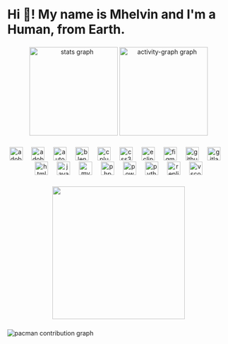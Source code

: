 <h1 align="left">Hi 👋! My name is Mhelvin and I'm a Human, from Earth.</h1>

###

<div align="center">
  <img src="https://github-readme-stats.vercel.app/api?username=Mhelvin-Naquila&hide_title=true&hide_rank=false&show_icons=true&include_all_commits=true&count_private=true&disable_animations=false&theme=dracula&locale=en&hide_border=false&custom_title=Statistics" height="200" alt="stats graph"  />
  <img src="https://github-readme-activity-graph.vercel.app/graph?username=Mhelvin-Naquila&theme=dracula&radius=30&hide_title=true&area=true&hide_border=false" height="200" alt="activity-graph graph"  />
</div>

###

<div align="center">
  <img src="https://skillicons.dev/icons?i=ps" height="30" alt="adobephotoshop logo"  />
  <img width="12" />
  <img src="https://skillicons.dev/icons?i=pr" height="30" alt="adobepremierepro logo"  />
  <img width="12" />
  <img src="https://skillicons.dev/icons?i=autocad" height="30" alt="autocad logo"  />
  <img width="12" />
  <img src="https://skillicons.dev/icons?i=blender" height="30" alt="blender logo"  />
  <img width="12" />
  <img src="https://skillicons.dev/icons?i=cpp" height="30" alt="cplusplus logo"  />
  <img width="12" />
  <img src="https://skillicons.dev/icons?i=css" height="30" alt="css3 logo"  />
  <img width="12" />
  <img src="https://skillicons.dev/icons?i=eclipse" height="30" alt="eclipseide logo"  />
  <img width="12" />
  <img src="https://skillicons.dev/icons?i=figma" height="30" alt="figma logo"  />
  <img width="12" />
  <img src="https://skillicons.dev/icons?i=github" height="30" alt="github logo"  />
  <img width="12" />
  <img src="https://skillicons.dev/icons?i=gitlab" height="30" alt="gitlab logo"  />
  <img width="12" />
  <img src="https://skillicons.dev/icons?i=html" height="30" alt="html5 logo"  />
  <img width="12" />
  <img src="https://skillicons.dev/icons?i=js" height="30" alt="javascript logo"  />
  <img width="12" />
  <img src="https://skillicons.dev/icons?i=mysql" height="30" alt="mysql logo"  />
  <img width="12" />
  <img src="https://skillicons.dev/icons?i=php" height="30" alt="php logo"  />
  <img width="12" />
  <img src="https://skillicons.dev/icons?i=powershell" height="30" alt="powershell logo"  />
  <img width="12" />
  <img src="https://skillicons.dev/icons?i=py" height="30" alt="python logo"  />
  <img width="12" />
  <img src="https://skillicons.dev/icons?i=replit" height="30" alt="replit logo"  />
  <img width="12" />
  <img src="https://skillicons.dev/icons?i=vscode" height="30" alt="vscode logo"  />
</div>

###

<div align="center">
  <img height="300" src="https://imgflip.com/gif/9u7gmy"  />
</div>

###

<picture>
  <source media="(prefers-color-scheme: dark)" srcset="https://raw.githubusercontent.com/Mhelvin-Naquila/Mhelvin-Naquila/output/pacman-contribution-graph-dark.svg">
  <source media="(prefers-color-scheme: light)" srcset="https://raw.githubusercontent.com/Mhelvin-Naquila/Mhelvin-Naquila/output/pacman-contribution-graph.svg">
  <img alt="pacman contribution graph" src="https://raw.githubusercontent.com/Mhelvin-Naquila/Mhelvin-Naquila/output/pacman-contribution-graph.svg">
</picture>

###
